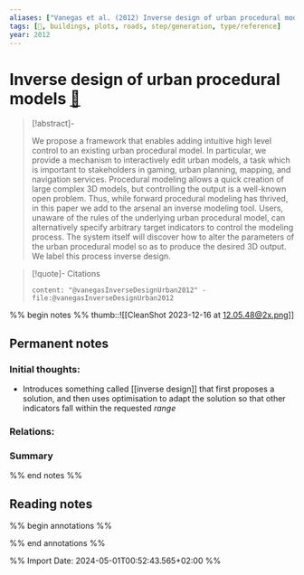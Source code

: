 ```yaml
---
aliases: ["Vanegas et al. (2012) Inverse design of urban procedural models"]
tags: [🔹, buildings, plots, roads, step/generation, type/reference]
year: 2012
---
```

# Inverse design of urban procedural models [📖](zotero://select/library/items/5USP875Z)

> [!abstract]-
> 
> We propose a framework that enables adding intuitive high level control to an existing urban procedural model. In particular, we provide a mechanism to interactively edit urban models, a task which is important to stakeholders in gaming, urban planning, mapping, and navigation services. Procedural modeling allows a quick creation of large complex 3D models, but controlling the output is a well-known open problem. Thus, while forward procedural modeling has thrived, in this paper we add to the arsenal an inverse modeling tool. Users, unaware of the rules of the underlying urban procedural model, can alternatively specify arbitrary target indicators to control the modeling process. The system itself will discover how to alter the parameters of the urban procedural model so as to produce the desired 3D output. We label this process inverse design.
> 

> [!quote]- Citations
> 
> ```query
> content: "@vanegasInverseDesignUrban2012" -file:@vanegasInverseDesignUrban2012
> ```

%% begin notes %%
thumb::![[CleanShot 2023-12-16 at 12.05.48@2x.png]]
## Permanent notes
### Initial thoughts:
- Introduces something called [[inverse design]] that first proposes a solution, and then uses optimisation to adapt the solution so that other indicators fall within the requested *range*

### Relations:


### Summary


%% end notes %%
## Reading notes
%% begin annotations %%

%% end annotations %%



%% Import Date: 2024-05-01T00:52:43.565+02:00 %%
